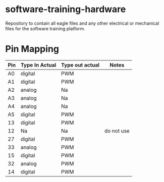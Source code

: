 # software-training-hardware
Repository to contain all eagle files and any other electrical or mechanical files for the software training platform.

# Pin Mapping

| Pin | Type  In Actual | Type out actual | Notes |
|-|-|-|-|
| A0 | digital | PWM | |
| A1 | digital | PWM | |
| A2 | analog  | Na | |
| A3 | analog  | Na | |
| A4 | analog  | Na | |
| A5 | digital | PWM | |
| 13 | digital  | PWM | |
| 12 | Na  | Na | do not use |
| 27 | digital  | PWM | |
| 33 | analog   | PWM | |
| 15 | digital  | PWM | |
| 32 | analog   | PWM | |
| 14 | digital  | PWM | |
